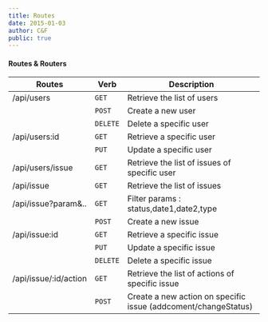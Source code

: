 ```yaml
---
title: Routes 
date: 2015-01-03
author: C&F
public: true
---
```


#### Routes & Routers 

|Routes					| Verb     | Description |
|-------				|----------|--------
|/api/users             | `GET`    | Retrieve the list of users
|                       | `POST`   | Create a new user
|                       | `DELETE` | Delete a specific user
|/api/users:id          | `GET`    | Retrieve a specific user
|                       | `PUT`    | Update a specific user
|/api/users/issue       | `GET`    | Retrieve the list of issues of specific user
|/api/issue				| `GET`    | Retrieve the list of issues
|/api/issue?param&..	| `GET`    | Filter params : status,date1,date2,type
|						| `POST`   | Create a new issue
|/api/issue:id			| `GET`    | Retrieve a specific issue
|						| `PUT`    | Update a specific issue
|						| `DELETE` | Delete a specific issue
|/api/issue/:id/action 	| `GET`    | Retrieve the list of actions of specific issue
|						| `POST`   | Create a new action on specific issue (addcoment/changeStatus)		

